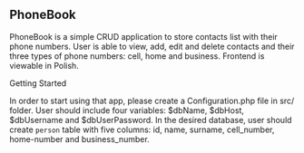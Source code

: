 
PhoneBook
---------------

PhoneBook is a simple CRUD application to store contacts list with their phone numbers.
User is able to view, add, edit and delete contacts and their three types of phone numbers: cell, home and business.
Frontend is viewable in Polish.

Getting Started

In order to start using that app, please create a Configuration.php file in src/ folder.
User should include four variables: $dbName, $dbHost, $dbUsername and $dbUserPassword.
In the desired database, user should create `person` table with five columns: id, name, surname, cell_number, 
home-number and business_number.